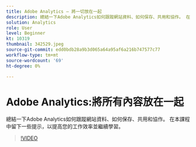 ```yaml
---
title: Adobe Analytics — 將一切放在一起
description: 總結一下Adobe Analytics如何跟蹤網站資料、如何保存、共用和協作。 在此會話中保留一些提示，以提高您的工作效率。
solution: Analytics
role: User
level: Beginner
kt: 10319
thumbnail: 342529.jpeg
source-git-commit: edd0bdb28a9b3d065a64a95af6a216b747577c77
workflow-type: tm+mt
source-wordcount: '69'
ht-degree: 0%

---
```


# Adobe Analytics:將所有內容放在一起

總結一下Adobe Analytics如何跟蹤網站資料、如何保存、共用和協作。 在本課程中留下一些提示，以提高您的工作效率並繼續學習。

>[!VIDEO](https://video.tv.adobe.com/v/342529/?quality=12&learn=on)
